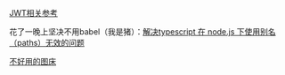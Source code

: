 [JWT相关参考](https://www.jianshu.com/p/58abb716b5dc)

花了一晚上坚决不用babel（我是猪）：[解决typescript 在 node.js 下使用别名（paths）无效的问题](https://blog.csdn.net/qq_29722281/article/details/115532196)


[不好用的图床](https://www.imagehub.cc/)
